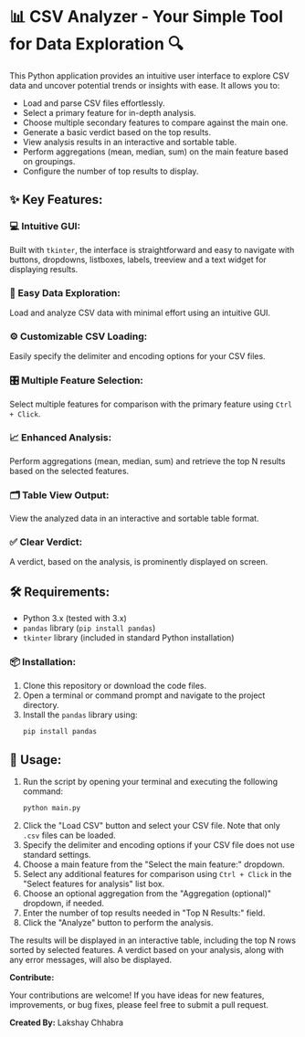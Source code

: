 # 📊 CSV Analyzer - Your Simple Tool for Data Exploration 🔍

This Python application provides an intuitive user interface to explore CSV data and uncover potential trends or insights with ease. It allows you to:

*   Load and parse CSV files effortlessly.
*   Select a primary feature for in-depth analysis.
*   Choose multiple secondary features to compare against the main one.
*   Generate a basic verdict based on the top results.
*   View analysis results in an interactive and sortable table.
*   Perform aggregations (mean, median, sum) on the main feature based on groupings.
*   Configure the number of top results to display.

## ✨ Key Features:

### 💻 Intuitive GUI:
Built with `tkinter`, the interface is straightforward and easy to navigate with buttons, dropdowns, listboxes, labels, treeview and a text widget for displaying results.

### 🚀 Easy Data Exploration:
Load and analyze CSV data with minimal effort using an intuitive GUI.

### ⚙️ Customizable CSV Loading:
Easily specify the delimiter and encoding options for your CSV files.

### 🎛️ Multiple Feature Selection:
Select multiple features for comparison with the primary feature using `Ctrl + Click`.

### 📈 Enhanced Analysis:
Perform aggregations (mean, median, sum) and retrieve the top N results based on the selected features.

### 🗂️ Table View Output:
View the analyzed data in an interactive and sortable table format.

### ✅ Clear Verdict:
A verdict, based on the analysis, is prominently displayed on screen.

## 🛠️ Requirements:

*   Python 3.x (tested with 3.x)
*   `pandas` library (`pip install pandas`)
*   `tkinter` library (included in standard Python installation)

### 📦 Installation:

1.  Clone this repository or download the code files.
2.  Open a terminal or command prompt and navigate to the project directory.
3.  Install the `pandas` library using:
    ```bash
    pip install pandas
    ```

## 🚀 Usage:

1.  Run the script by opening your terminal and executing the following command:
    ```bash
    python main.py
    ```
2.  Click the "Load CSV" button and select your CSV file. Note that only `.csv` files can be loaded.
3.  Specify the delimiter and encoding options if your CSV file does not use standard settings.
4.  Choose a main feature from the "Select the main feature:" dropdown.
5.  Select any additional features for comparison using `Ctrl + Click` in the "Select features for analysis" list box.
6.  Choose an optional aggregation from the "Aggregation (optional)" dropdown, if needed.
7.  Enter the number of top results needed in "Top N Results:" field.
8.  Click the "Analyze" button to perform the analysis.

The results will be displayed in an interactive table, including the top N rows sorted by selected features. A verdict based on your analysis, along with any error messages, will also be displayed.

**Contribute:**

Your contributions are welcome! If you have ideas for new features, improvements, or bug fixes, please feel free to submit a pull request.

**Created By:** Lakshay Chhabra
